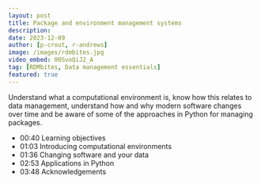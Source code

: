 ```yaml
---
layout: post
title: Package and environment management systems
description: 
date: 2023-12-09
author: [p-crout, r-andrews]
image: /images/rdmbites.jpg
video_embed: 00SvoQiJ2_A
tag: [RDMbites, Data management essentials]
featured: true
---
```


Understand what a computational environment is, know how this relates to data management, understand how and why modern software changes over time and be aware of some of the approaches in Python for managing packages.

- 00:40 Learning objectives
- 01:03 Introducing computational environments
- 01:36 Changing software and your data
- 02:53 Applications in Python
- 03:48 Acknowledgements

